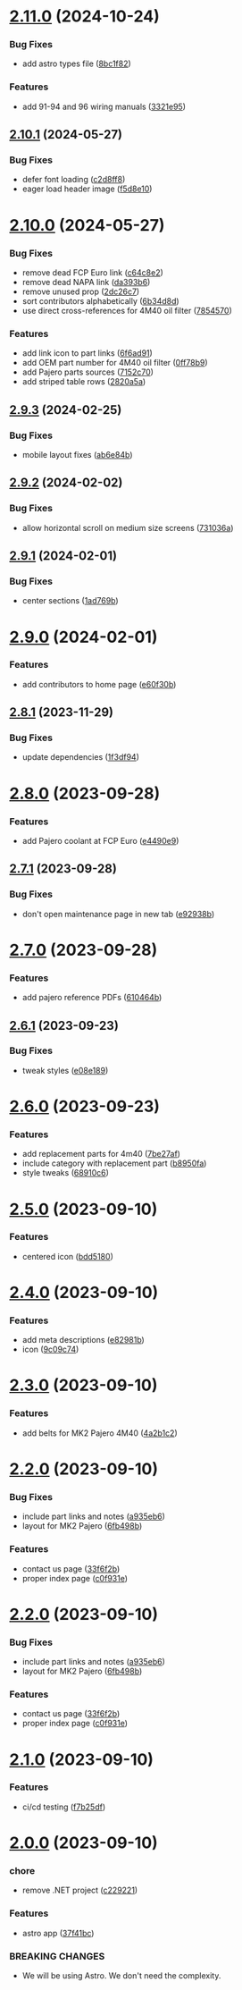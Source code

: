 # [2.11.0](https://github.com/kyleratti/JdmDepot/compare/v2.10.1...v2.11.0) (2024-10-24)


### Bug Fixes

* add astro types file ([8bc1f82](https://github.com/kyleratti/JdmDepot/commit/8bc1f826ff043a7ff2f48d6e0ba78679d0e50a58))


### Features

* add 91-94 and 96 wiring manuals ([3321e95](https://github.com/kyleratti/JdmDepot/commit/3321e95a32d26986796aa3f9ce1a4bdf3008b768))

## [2.10.1](https://github.com/kyleratti/JdmDepot/compare/v2.10.0...v2.10.1) (2024-05-27)


### Bug Fixes

* defer font loading ([c2d8ff8](https://github.com/kyleratti/JdmDepot/commit/c2d8ff8d54d161fa21859a6dc29e68b86edc655b))
* eager load header image ([f5d8e10](https://github.com/kyleratti/JdmDepot/commit/f5d8e10c0a461f1a15a5bbeb851910fbe9e2cab5))

# [2.10.0](https://github.com/kyleratti/JdmDepot/compare/v2.9.3...v2.10.0) (2024-05-27)


### Bug Fixes

* remove dead FCP Euro link ([c64c8e2](https://github.com/kyleratti/JdmDepot/commit/c64c8e223143a22859389b8bae13416fc4466d24))
* remove dead NAPA link ([da393b6](https://github.com/kyleratti/JdmDepot/commit/da393b6406915a711e08263542f54ed668da22c2))
* remove unused prop ([2dc26c7](https://github.com/kyleratti/JdmDepot/commit/2dc26c7f9f975c2247209be85063421ac674b706))
* sort contributors alphabetically ([6b34d8d](https://github.com/kyleratti/JdmDepot/commit/6b34d8dfe834151b70d557c20c0c8c115e122cf3))
* use direct cross-references for 4M40 oil filter ([7854570](https://github.com/kyleratti/JdmDepot/commit/7854570a921f36af1de230e799de287a57f650b3))


### Features

* add link icon to part links ([6f6ad91](https://github.com/kyleratti/JdmDepot/commit/6f6ad913693b4f2d85125847cfca9bf222ba68d9))
* add OEM part number for 4M40 oil filter ([0ff78b9](https://github.com/kyleratti/JdmDepot/commit/0ff78b984d6b010831e7527a540a461dcb6b2e48))
* add Pajero parts sources ([7152c70](https://github.com/kyleratti/JdmDepot/commit/7152c70e1220df8e042e15605f11401eac65424a))
* add striped table rows ([2820a5a](https://github.com/kyleratti/JdmDepot/commit/2820a5ab69167fc70054cb3f58290ec910f46c31))

## [2.9.3](https://github.com/kyleratti/JdmDepot/compare/v2.9.2...v2.9.3) (2024-02-25)


### Bug Fixes

* mobile layout fixes ([ab6e84b](https://github.com/kyleratti/JdmDepot/commit/ab6e84b82f0327f27862033e8506a18b0059d24b))

## [2.9.2](https://github.com/kyleratti/JdmDepot/compare/v2.9.1...v2.9.2) (2024-02-02)


### Bug Fixes

* allow horizontal scroll on medium size screens ([731036a](https://github.com/kyleratti/JdmDepot/commit/731036a75517779bf8664065b05b0425f899f910))

## [2.9.1](https://github.com/kyleratti/JdmDepot/compare/v2.9.0...v2.9.1) (2024-02-01)


### Bug Fixes

* center sections ([1ad769b](https://github.com/kyleratti/JdmDepot/commit/1ad769b4b6a145be407c26a950b0c5521b561c39))

# [2.9.0](https://github.com/kyleratti/JdmDepot/compare/v2.8.1...v2.9.0) (2024-02-01)


### Features

* add contributors to home page ([e60f30b](https://github.com/kyleratti/JdmDepot/commit/e60f30b3bab7f34e497fe8c618b0fab438d95dc0))

## [2.8.1](https://github.com/kyleratti/JdmDepot/compare/v2.8.0...v2.8.1) (2023-11-29)


### Bug Fixes

* update dependencies ([1f3df94](https://github.com/kyleratti/JdmDepot/commit/1f3df94779c443e1616cb46ff1134c68656f2a98))

# [2.8.0](https://github.com/kyleratti/JdmDepot/compare/v2.7.1...v2.8.0) (2023-09-28)


### Features

* add Pajero coolant at FCP Euro ([e4490e9](https://github.com/kyleratti/JdmDepot/commit/e4490e9a0e7f2c1640f234568aecb1aa1fd74caf))

## [2.7.1](https://github.com/kyleratti/JdmDepot/compare/v2.7.0...v2.7.1) (2023-09-28)


### Bug Fixes

* don't open maintenance page in new tab ([e92938b](https://github.com/kyleratti/JdmDepot/commit/e92938b4ab9c92bbc7fd6fbfa2338e8d948e63bb))

# [2.7.0](https://github.com/kyleratti/JdmDepot/compare/v2.6.1...v2.7.0) (2023-09-28)


### Features

* add pajero reference PDFs ([610464b](https://github.com/kyleratti/JdmDepot/commit/610464bb3da2bc4ca69f9ce8ae54cd445bb7e23b))

## [2.6.1](https://github.com/kyleratti/JdmDepot/compare/v2.6.0...v2.6.1) (2023-09-23)


### Bug Fixes

* tweak styles ([e08e189](https://github.com/kyleratti/JdmDepot/commit/e08e1897ec4bd4e639f9c14cc4fb4f45873611a5))

# [2.6.0](https://github.com/kyleratti/JdmDepot/compare/v2.5.0...v2.6.0) (2023-09-23)


### Features

* add replacement parts for 4m40 ([7be27af](https://github.com/kyleratti/JdmDepot/commit/7be27afae7075698ff53550626752cb120065dda))
* include category with replacement part ([b8950fa](https://github.com/kyleratti/JdmDepot/commit/b8950fa849f0feb89b82fb3be54e47f691df4cc3))
* style tweaks ([68910c6](https://github.com/kyleratti/JdmDepot/commit/68910c665fd23938ebd933bee8370cf186771b6d))

# [2.5.0](https://github.com/kyleratti/JdmDepot/compare/v2.4.0...v2.5.0) (2023-09-10)


### Features

* centered icon ([bdd5180](https://github.com/kyleratti/JdmDepot/commit/bdd5180335bd4c7a177f8645e22088491023c1a9))

# [2.4.0](https://github.com/kyleratti/JdmDepot/compare/v2.3.0...v2.4.0) (2023-09-10)


### Features

* add meta descriptions ([e82981b](https://github.com/kyleratti/JdmDepot/commit/e82981beeba719e51b7a1fac43552e97e5906112))
* icon ([9c09c74](https://github.com/kyleratti/JdmDepot/commit/9c09c7442631c2585d153a8a160fef738d4b01b0))

# [2.3.0](https://github.com/kyleratti/JdmDepot/compare/v2.2.0...v2.3.0) (2023-09-10)


### Features

* add belts for MK2 Pajero 4M40 ([4a2b1c2](https://github.com/kyleratti/JdmDepot/commit/4a2b1c20700dbb4d35d777b1aace950b6feca20e))

# [2.2.0](https://github.com/kyleratti/JdmDepot/compare/v2.1.0...v2.2.0) (2023-09-10)


### Bug Fixes

* include part links and notes ([a935eb6](https://github.com/kyleratti/JdmDepot/commit/a935eb6da658b30a8ce2c9a0ed909286a15f9006))
* layout for MK2 Pajero ([6fb498b](https://github.com/kyleratti/JdmDepot/commit/6fb498b6c60c03659e7e23e5811ed214e8f31de0))


### Features

* contact us page ([33f6f2b](https://github.com/kyleratti/JdmDepot/commit/33f6f2b833053792208609a98f02f6fff7d682fe))
* proper index page ([c0f931e](https://github.com/kyleratti/JdmDepot/commit/c0f931e08ce7320bcf34b7671312468efaf1f8e3))

# [2.2.0](https://github.com/kyleratti/JdmDepot/compare/v2.1.0...v2.2.0) (2023-09-10)


### Bug Fixes

* include part links and notes ([a935eb6](https://github.com/kyleratti/JdmDepot/commit/a935eb6da658b30a8ce2c9a0ed909286a15f9006))
* layout for MK2 Pajero ([6fb498b](https://github.com/kyleratti/JdmDepot/commit/6fb498b6c60c03659e7e23e5811ed214e8f31de0))


### Features

* contact us page ([33f6f2b](https://github.com/kyleratti/JdmDepot/commit/33f6f2b833053792208609a98f02f6fff7d682fe))
* proper index page ([c0f931e](https://github.com/kyleratti/JdmDepot/commit/c0f931e08ce7320bcf34b7671312468efaf1f8e3))

# [2.1.0](https://github.com/kyleratti/JdmDepot/compare/v2.0.0...v2.1.0) (2023-09-10)


### Features

* ci/cd testing ([f7b25df](https://github.com/kyleratti/JdmDepot/commit/f7b25dfaf06428fffdefe4da6430708fbcdedcdb))

# [2.0.0](https://github.com/kyleratti/JdmDepot/compare/v1.1.1...v2.0.0) (2023-09-10)


### chore

* remove .NET project ([c229221](https://github.com/kyleratti/JdmDepot/commit/c229221152bf3be5c1298d4588907e5a52434a80))


### Features

* astro app ([37f41bc](https://github.com/kyleratti/JdmDepot/commit/37f41bcd5340cd8c56b14f1214284f7d3b5a976d))


### BREAKING CHANGES

* We will be using Astro. We don't need the complexity.
